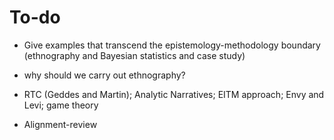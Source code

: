 # To-do

- Give examples that transcend the epistemology-methodology boundary (ethnography and Bayesian statistics and case study)

- why should we carry out ethnography?

- RTC (Geddes and Martin); Analytic Narratives; EITM approach; Envy and Levi; game theory

- Alignment-review